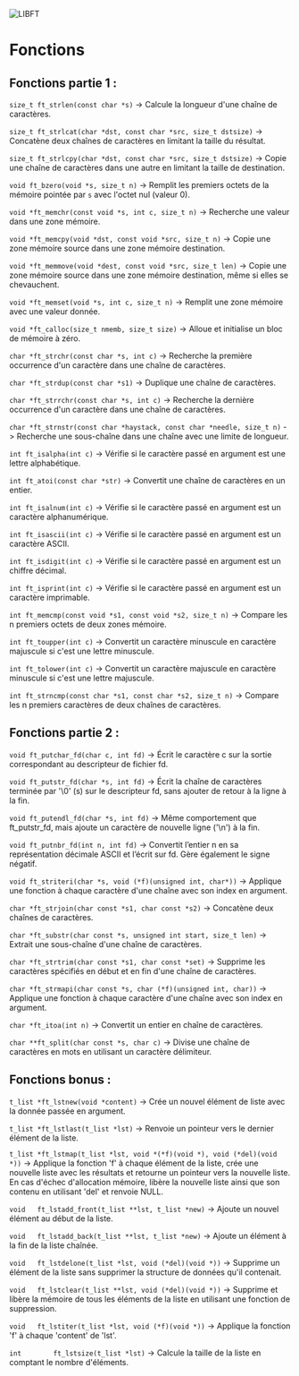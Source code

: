 ![LIBFT](https://github.com/user-attachments/assets/cee6d270-aa56-4e55-974e-0317c2bb0039)

# Fonctions

## Fonctions partie 1 :

`size_t ft_strlen(const char *s)` -> Calcule la longueur d'une chaîne de caractères. <br>

`size_t ft_strlcat(char *dst, const char *src, size_t dstsize)` -> Concatène deux chaînes de caractères en limitant la taille du résultat.<br>

`size_t ft_strlcpy(char *dst, const char *src, size_t dstsize)` -> Copie une chaîne de caractères dans une autre en limitant la taille de destination.<br>

`void ft_bzero(void *s, size_t n)` -> Remplit les premiers octets de la mémoire pointée par `s` avec l'octet nul (valeur 0). <br>

`void *ft_memchr(const void *s, int c, size_t n)` -> Recherche une valeur dans une zone mémoire.<br>

`void *ft_memcpy(void *dst, const void *src, size_t n)` -> Copie une zone mémoire source dans une zone mémoire destination. <br>

`void *ft_memmove(void *dest, const void *src, size_t len)` -> Copie une zone mémoire source dans une zone mémoire destination, même si elles se chevauchent.<br>

`void *ft_memset(void *s, int c, size_t n)` -> Remplit une zone mémoire avec une valeur donnée. <br>

`void *ft_calloc(size_t nmemb, size_t size)` -> Alloue et initialise un bloc de mémoire à zéro.<br>

`char *ft_strchr(const char *s, int c)` -> Recherche la première occurrence d'un caractère dans une chaîne de caractères.<br>

`char *ft_strdup(const char *s1)` -> Duplique une chaîne de caractères.<br>

`char *ft_strrchr(const char *s, int c)` -> Recherche la dernière occurrence d'un caractère dans une chaîne de caractères.<br>

`char *ft_strnstr(const char *haystack, const char *needle, size_t n)` -> Recherche une sous-chaîne dans une chaîne avec une limite de longueur.<br>

`int ft_isalpha(int c)` -> Vérifie si le caractère passé en argument est une lettre alphabétique. <br>

`int ft_atoi(const char *str)` -> Convertit une chaîne de caractères en un entier.<br>

`int ft_isalnum(int c)` -> Vérifie si le caractère passé en argument est un caractère alphanumérique. <br>

`int ft_isascii(int c)` -> Vérifie si le caractère passé en argument est un caractère ASCII. <br>

`int ft_isdigit(int c)` -> Vérifie si le caractère passé en argument est un chiffre décimal. <br>

`int ft_isprint(int c)` -> Vérifie si le caractère passé en argument est un caractère imprimable. <br>

`int ft_memcmp(const void *s1, const void *s2, size_t n)` -> Compare les n premiers octets de deux zones mémoire.<br>

`int ft_toupper(int c)` -> Convertit un caractère minuscule en caractère majuscule si c'est une lettre minuscule.<br>

`int ft_tolower(int c)` -> Convertit un caractère majuscule en caractère minuscule si c'est une lettre majuscule.<br>

`int ft_strncmp(const char *s1, const char *s2, size_t n)` -> Compare les n premiers caractères de deux chaînes de caractères.<br>

## Fonctions partie 2 :

`void ft_putchar_fd(char c, int fd)` -> Écrit le caractère c sur la sortie correspondant au descripteur de fichier fd.

`void ft_putstr_fd(char *s, int fd)` -> Écrit la chaîne de caractères terminée par '\0' (s) sur le descripteur fd, sans ajouter de retour à la ligne à la fin.

`void ft_putendl_fd(char *s, int fd)` -> Même comportement que ft_putstr_fd, mais ajoute un caractère de nouvelle ligne ('\n') à la fin.

`void ft_putnbr_fd(int n, int fd)` -> Convertit l’entier n en sa représentation décimale ASCII et l’écrit sur fd. Gère également le signe négatif.

`void ft_striteri(char *s, void (*f)(unsigned int, char*))` -> Applique une fonction à chaque caractère d'une chaîne avec son index en argument.

`char *ft_strjoin(char const *s1, char const *s2)` -> Concatène deux chaînes de caractères.<br>

`char *ft_substr(char const *s, unsigned int start, size_t len)` -> Extrait une sous-chaîne d'une chaîne de caractères.<br>

`char *ft_strtrim(char const *s1, char const *set)` -> Supprime les caractères spécifiés en début et en fin d'une chaîne de caractères.<br>

`char *ft_strmapi(char const *s, char (*f)(unsigned int, char))` -> Applique une fonction à chaque caractère d'une chaîne avec son index en argument.<br>

`char *ft_itoa(int n)` -> Convertit un entier en chaîne de caractères.<br>

`char **ft_split(char const *s, char c)` -> Divise une chaîne de caractères en mots en utilisant un caractère délimiteur.<br>


## Fonctions bonus :

`t_list	*ft_lstnew(void *content)` -> Crée un nouvel élément de liste avec la donnée passée en argument.

`t_list	*ft_lstlast(t_list *lst)` ->  Renvoie un pointeur vers le dernier élément de la liste.

`t_list	*ft_lstmap(t_list *lst, void *(*f)(void *), void (*del)(void *))` -> Applique la fonction 'f' à chaque élément de la liste, crée une nouvelle liste avec les résultats et retourne un pointeur vers la nouvelle liste. En cas d'échec d'allocation mémoire, libère la nouvelle liste ainsi que son contenu en utilisant 'del' et renvoie NULL.

`void	ft_lstadd_front(t_list **lst, t_list *new)` -> Ajoute un nouvel élément au début de la liste.<br>

`void	ft_lstadd_back(t_list **lst, t_list *new)` -> Ajoute un élément à la fin de la liste chaînée.<br>

`void	ft_lstdelone(t_list *lst, void (*del)(void *))` -> Supprime un élément de la liste sans supprimer la structure de données qu'il contenait.<br>

`void	ft_lstclear(t_list **lst, void (*del)(void *))` -> Supprime et libère la mémoire de tous les éléments de la liste en utilisant une fonction de suppression.<br>

`void	ft_lstiter(t_list *lst, void (*f)(void *))` -> Applique la fonction 'f' à chaque 'content' de 'lst'.<br>

`int		ft_lstsize(t_list *lst)` -> Calcule la taille de la liste en comptant le nombre d'éléments.<br>
